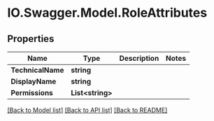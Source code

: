 # IO.Swagger.Model.RoleAttributes
## Properties

Name | Type | Description | Notes
------------ | ------------- | ------------- | -------------
**TechnicalName** | **string** |  | 
**DisplayName** | **string** |  | 
**Permissions** | **List&lt;string&gt;** |  | 

[[Back to Model list]](../README.md#documentation-for-models) [[Back to API list]](../README.md#documentation-for-api-endpoints) [[Back to README]](../README.md)

